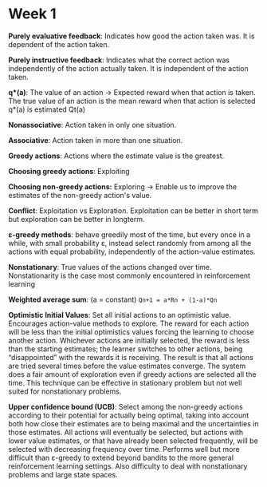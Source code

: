 # Week 1

**Purely evaluative feedback**: Indicates how good the action taken was. It is
dependent of the action taken.

**Purely instructive feedback**: Indicates what the correct action was independently
of the action actually taken. It is independent of the action taken.

**q\*(a)**: The value of an action -> Expected reward when that action is taken.
The true value of an action is the mean reward when that action is selected
q*(a) is estimated Qt(a)

**Nonassociative**: Action taken in only one situation.

**Associative**: Action taken in more than one situation.

**Greedy actions**: Actions where the estimate value is the greatest.

**Choosing greedy actions**: Exploiting

**Choosing non-greedy actions:** Exploring -> Enable us to improve the estimates of the non-greedy action's value.

**Conflict**: Exploitation vs Exploration.
Exploitation can be better in short term but exploration can be better in longterm.

**ε-greedy methods**: behave greedily most of the time, but every once in a while,
with small probability ε, instead select randomly from among all the actions
with equal probability, independently of the action-value estimates.

**Nonstationary**: True values of the actions changed over time.
Nonstationarity is the case most commonly encountered in reinforcement learning

**Weighted average sum**: (a = constant)
`Qn+1 = a*Rn + (1-a)*Qn`

**Optimistic Initial Values**: Set all initial actions to an optimistic value.
Encourages action-value methods to explore. The reward for each action will be
less than the initial optimistics values forcing the learning to choose another
action. Whichever actions are initially selected, the reward is less than the
starting estimates; the learner switches to other actions, being “disappointed”
with the rewards it is receiving. The result is that all actions are tried
several times before the value estimates converge. The system does a fair amount
of exploration even if greedy actions are selected all the time.
This technique can be effective in stationary problem but not well suited for
nonstationary problems.

**Upper confidence bound (UCB)**:
Select among the non-greedy actions according to their potential for actually
being optimal, taking into account both how close their estimates are to being
maximal and the uncertainties in those estimates.
All actions will eventually be selected, but actions with lower value estimates,
or that have already been selected frequently, will be selected with decreasing
frequency over time.
Performs well but more difficult than ε-greedy to extend beyond bandits to the
more general reinforcement learning settings.
Also difficulty to deal with nonstationary problems and large state spaces.
